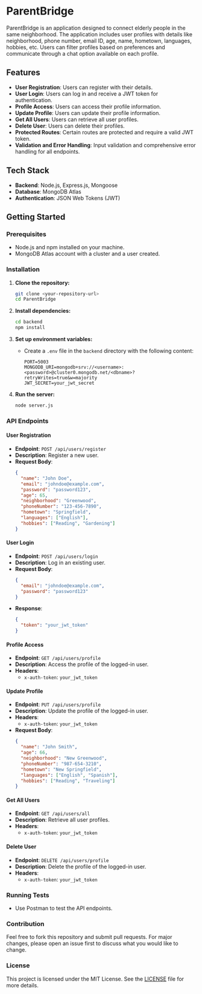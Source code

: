 
# ParentBridge

ParentBridge is an application designed to connect elderly people in the same neighborhood. The application includes user profiles with details like neighborhood, phone number, email ID, age, name, hometown, languages, hobbies, etc. Users can filter profiles based on preferences and communicate through a chat option available on each profile.

## Features

- **User Registration**: Users can register with their details.
- **User Login**: Users can log in and receive a JWT token for authentication.
- **Profile Access**: Users can access their profile information.
- **Update Profile**: Users can update their profile information.
- **Get All Users**: Users can retrieve all user profiles.
- **Delete User**: Users can delete their profiles.
- **Protected Routes**: Certain routes are protected and require a valid JWT token.
- **Validation and Error Handling**: Input validation and comprehensive error handling for all endpoints.

## Tech Stack

- **Backend**: Node.js, Express.js, Mongoose
- **Database**: MongoDB Atlas
- **Authentication**: JSON Web Tokens (JWT)

## Getting Started

### Prerequisites

- Node.js and npm installed on your machine.
- MongoDB Atlas account with a cluster and a user created.

### Installation

1. **Clone the repository:**
   ```bash
   git clone <your-repository-url>
   cd ParentBridge
   ```

2. **Install dependencies:**
   ```bash
   cd backend
   npm install
   ```

3. **Set up environment variables:**
   - Create a `.env` file in the `backend` directory with the following content:
     ```env
     PORT=5003
     MONGODB_URI=mongodb+srv://<username>:<password>@cluster0.mongodb.net/<dbname>?retryWrites=true&w=majority
     JWT_SECRET=your_jwt_secret
     ```

4. **Run the server:**
   ```bash
   node server.js
   ```

### API Endpoints

#### User Registration

- **Endpoint**: `POST /api/users/register`
- **Description**: Register a new user.
- **Request Body**:
  ```json
  {
    "name": "John Doe",
    "email": "johndoe@example.com",
    "password": "password123",
    "age": 65,
    "neighborhood": "Greenwood",
    "phoneNumber": "123-456-7890",
    "hometown": "Springfield",
    "languages": ["English"],
    "hobbies": ["Reading", "Gardening"]
  }
  ```

#### User Login

- **Endpoint**: `POST /api/users/login`
- **Description**: Log in an existing user.
- **Request Body**:
  ```json
  {
    "email": "johndoe@example.com",
    "password": "password123"
  }
  ```
- **Response**:
  ```json
  {
    "token": "your_jwt_token"
  }
  ```

#### Profile Access

- **Endpoint**: `GET /api/users/profile`
- **Description**: Access the profile of the logged-in user.
- **Headers**:
  - `x-auth-token`: `your_jwt_token`

#### Update Profile

- **Endpoint**: `PUT /api/users/profile`
- **Description**: Update the profile of the logged-in user.
- **Headers**:
  - `x-auth-token`: `your_jwt_token`
- **Request Body**:
  ```json
  {
    "name": "John Smith",
    "age": 66,
    "neighborhood": "New Greenwood",
    "phoneNumber": "987-654-3210",
    "hometown": "New Springfield",
    "languages": ["English", "Spanish"],
    "hobbies": ["Reading", "Traveling"]
  }
  ```

#### Get All Users

- **Endpoint**: `GET /api/users/all`
- **Description**: Retrieve all user profiles.
- **Headers**:
  - `x-auth-token`: `your_jwt_token`

#### Delete User

- **Endpoint**: `DELETE /api/users/profile`
- **Description**: Delete the profile of the logged-in user.
- **Headers**:
  - `x-auth-token`: `your_jwt_token`

### Running Tests

- Use Postman to test the API endpoints.

### Contribution

Feel free to fork this repository and submit pull requests. For major changes, please open an issue first to discuss what you would like to change.

### License

This project is licensed under the MIT License. See the [LICENSE](./LICENSE) file for more details.
